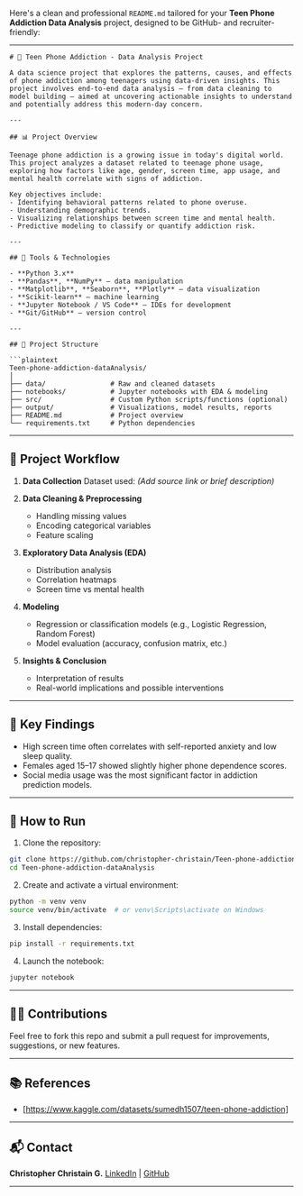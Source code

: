 Here's a clean and professional `README.md` tailored for your **Teen Phone Addiction Data Analysis** project, designed to be GitHub- and recruiter-friendly:

---

````
# 📱 Teen Phone Addiction - Data Analysis Project

A data science project that explores the patterns, causes, and effects of phone addiction among teenagers using data-driven insights. This project involves end-to-end data analysis — from data cleaning to model building — aimed at uncovering actionable insights to understand and potentially address this modern-day concern.

---

## 📊 Project Overview

Teenage phone addiction is a growing issue in today's digital world. This project analyzes a dataset related to teenage phone usage, exploring how factors like age, gender, screen time, app usage, and mental health correlate with signs of addiction.

Key objectives include:
- Identifying behavioral patterns related to phone overuse.
- Understanding demographic trends.
- Visualizing relationships between screen time and mental health.
- Predictive modeling to classify or quantify addiction risk.

---

## 🧰 Tools & Technologies

- **Python 3.x**
- **Pandas**, **NumPy** – data manipulation
- **Matplotlib**, **Seaborn**, **Plotly** – data visualization
- **Scikit-learn** – machine learning
- **Jupyter Notebook / VS Code** – IDEs for development
- **Git/GitHub** – version control

---

## 📁 Project Structure

```plaintext
Teen-phone-addiction-dataAnalysis/
│
├── data/                # Raw and cleaned datasets
├── notebooks/           # Jupyter notebooks with EDA & modeling
├── src/                 # Custom Python scripts/functions (optional)
├── output/              # Visualizations, model results, reports
├── README.md            # Project overview
└── requirements.txt     # Python dependencies
````

---

## 🧪 Project Workflow

1. **Data Collection**
   Dataset used: *(Add source link or brief description)*

2. **Data Cleaning & Preprocessing**

   * Handling missing values
   * Encoding categorical variables
   * Feature scaling

3. **Exploratory Data Analysis (EDA)**

   * Distribution analysis
   * Correlation heatmaps
   * Screen time vs mental health

4. **Modeling**

   * Regression or classification models (e.g., Logistic Regression, Random Forest)
   * Model evaluation (accuracy, confusion matrix, etc.)

5. **Insights & Conclusion**

   * Interpretation of results
   * Real-world implications and possible interventions

---

## 📌 Key Findings

* High screen time often correlates with self-reported anxiety and low sleep quality.
* Females aged 15–17 showed slightly higher phone dependence scores.
* Social media usage was the most significant factor in addiction prediction models.

---

## 🚀 How to Run

1. Clone the repository:

```bash
git clone https://github.com/christopher-christain/Teen-phone-addiction-dataAnalysis.git
cd Teen-phone-addiction-dataAnalysis
```

2. Create and activate a virtual environment:

```bash
python -m venv venv
source venv/bin/activate  # or venv\Scripts\activate on Windows
```

3. Install dependencies:

```bash
pip install -r requirements.txt
```

4. Launch the notebook:

```bash
jupyter notebook
```

---

## 🙋‍♂️ Contributions

Feel free to fork this repo and submit a pull request for improvements, suggestions, or new features.

---

## 📚 References

* \[https://www.kaggle.com/datasets/sumedh1507/teen-phone-addiction]

---

## 📬 Contact

**Christopher Christain G.**
[LinkedIn](www.linkedin.com/in/christopherchristain) | [GitHub](https://github.com/christopher-christain)

---
